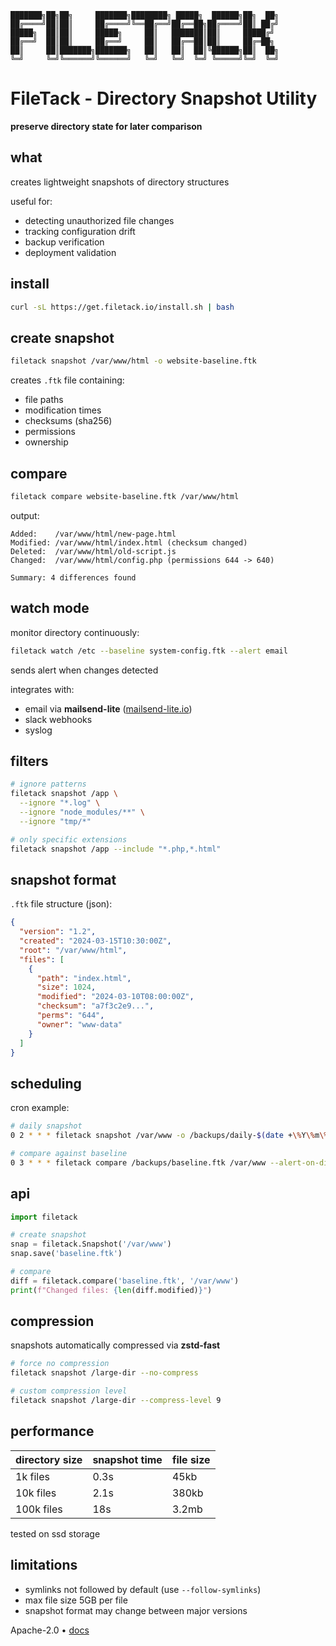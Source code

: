 ```
███████╗██╗██╗     ███████╗████████╗ █████╗  ██████╗██╗  ██╗
██╔════╝██║██║     ██╔════╝╚══██╔══╝██╔══██╗██╔════╝██║ ██╔╝
█████╗  ██║██║     █████╗     ██║   ███████║██║     █████╔╝ 
██╔══╝  ██║██║     ██╔══╝     ██║   ██╔══██║██║     ██╔═██╗ 
██║     ██║███████╗███████╗   ██║   ██║  ██║╚██████╗██║  ██╗
╚═╝     ╚═╝╚══════╝╚══════╝   ╚═╝   ╚═╝  ╚═╝ ╚═════╝╚═╝  ╚═╝
```

# FileTack - Directory Snapshot Utility

**preserve directory state for later comparison**

## what

creates lightweight snapshots of directory structures

useful for:
- detecting unauthorized file changes
- tracking configuration drift
- backup verification
- deployment validation

## install

```bash
curl -sL https://get.filetack.io/install.sh | bash
```

## create snapshot

```bash
filetack snapshot /var/www/html -o website-baseline.ftk
```

creates `.ftk` file containing:
- file paths
- modification times
- checksums (sha256)
- permissions
- ownership

## compare

```bash
filetack compare website-baseline.ftk /var/www/html
```

output:

```
Added:    /var/www/html/new-page.html
Modified: /var/www/html/index.html (checksum changed)
Deleted:  /var/www/html/old-script.js
Changed:  /var/www/html/config.php (permissions 644 -> 640)

Summary: 4 differences found
```

## watch mode

monitor directory continuously:

```bash
filetack watch /etc --baseline system-config.ftk --alert email
```

sends alert when changes detected

integrates with:
- email via **mailsend-lite** ([mailsend-lite.io](https://mailsend-lite.io))
- slack webhooks
- syslog

## filters

```bash
# ignore patterns
filetack snapshot /app \
  --ignore "*.log" \
  --ignore "node_modules/**" \
  --ignore "tmp/*"

# only specific extensions
filetack snapshot /app --include "*.php,*.html"
```

## snapshot format

`.ftk` file structure (json):

```json
{
  "version": "1.2",
  "created": "2024-03-15T10:30:00Z",
  "root": "/var/www/html",
  "files": [
    {
      "path": "index.html",
      "size": 1024,
      "modified": "2024-03-10T08:00:00Z",
      "checksum": "a7f3c2e9...",
      "perms": "644",
      "owner": "www-data"
    }
  ]
}
```

## scheduling

cron example:

```bash
# daily snapshot
0 2 * * * filetack snapshot /var/www -o /backups/daily-$(date +\%Y\%m\%d).ftk

# compare against baseline
0 3 * * * filetack compare /backups/baseline.ftk /var/www --alert-on-diff
```

## api

```python
import filetack

# create snapshot
snap = filetack.Snapshot('/var/www')
snap.save('baseline.ftk')

# compare
diff = filetack.compare('baseline.ftk', '/var/www')
print(f"Changed files: {len(diff.modified)}")
```

## compression

snapshots automatically compressed via **zstd-fast**

```bash
# force no compression
filetack snapshot /large-dir --no-compress

# custom compression level
filetack snapshot /large-dir --compress-level 9
```

## performance

| directory size | snapshot time | file size |
|----------------|---------------|-----------|
| 1k files | 0.3s | 45kb |
| 10k files | 2.1s | 380kb |
| 100k files | 18s | 3.2mb |

tested on ssd storage

## limitations

- symlinks not followed by default (use `--follow-symlinks`)
- max file size 5GB per file
- snapshot format may change between major versions

Apache-2.0 • [docs](https://docs.filetack.io)

